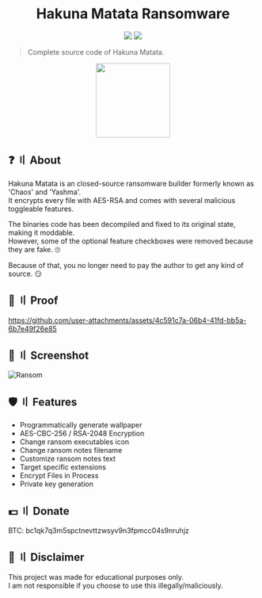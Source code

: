 <h1 align="center">Hakuna Matata Ransomware</h1>
<p align="center">
  <img src="https://img.shields.io/badge/Version-v1.7-blue" >
  <img src="https://img.shields.io/badge/Language-CSharp-green" >
  </a>
</p>

> Complete source code of Hakuna Matata.

<p align="center"> 
  <kbd>
<img src="https://github.com/user-attachments/assets/5a1c8173-d457-4445-b971-4edfa642a2fb" width="150"></img>
  </kbd>
</p>

## ❓ 〢 About
Hakuna Matata is an closed-source ransomware builder formerly known as 'Chaos' and 'Yashma'.  
It encrypts every file with AES-RSA and comes with several malicious toggleable features.  
  
The binaries code has been decompiled and fixed to its original state, making it moddable.  
However, some of the optional feature checkboxes were removed because they are fake. 🙄  
  
Because of that, you no longer need to pay the author to get any kind of source. 😏  

## 🎥 〢 Proof
https://github.com/user-attachments/assets/4c591c7a-06b4-41fd-bb5a-6b7e49f26e85

## 📸 〢 Screenshot
![Ransom](https://github.com/user-attachments/assets/47ff731b-d09a-4e0e-848a-2e30af35337b)

## 🛡️ 〢 Features
- Programmatically generate wallpaper
- AES-CBC-256 / RSA-2048 Encryption
- Change ransom executables icon
- Change ransom notes filename
- Customize ransom notes text
- Target specific extensions
- Encrypt Files in Process
- Private key generation

## 💵 〢 Donate
BTC: bc1qk7q3m5spctnevttzwsyv9n3fpmcc04s9nruhjz

## 💬 〢 Disclaimer
This project was made for educational purposes only.  
I am not responsible if you choose to use this illegally/maliciously.  
